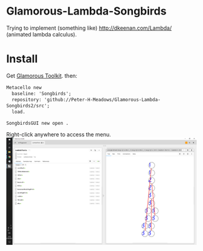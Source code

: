 # Glamorous-Lambda-Songbirds
Trying to implement (something like) http://dkeenan.com/Lambda/ (animated lambda calculus).

# Install
Get [Glamorous Toolkit](https://gtoolkit.com/).
then:

```Smalltalk
Metacello new 
  baseline: 'Songbirds'; 
  repository: 'github://Peter-H-Meadows/Glamorous-Lambda-Songbirds2/src';
  load.
```

```Smalltalk
SongbirdsGUI new open .

```
Right-click anywhere to access the menu.
![screenshot](Screenshot1.png)
